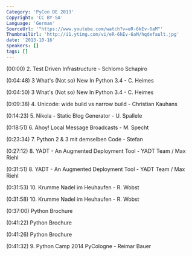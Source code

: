 ```yaml
---
Category: 'PyCon DE 2013'
Copyright: 'CC BY-SA'
Language: 'German'
SourceUrl: '"https://www.youtube.com/watch?v=eR-6kEv-6aM"'
ThumbnailUrl: 'http://i1.ytimg.com/vi/eR-6kEv-6aM/hqdefault.jpg'
date: '2013-10-16'
speakers: []
tags: []
---
```

(00:00)  2. Test Driven Infrastructure  -  Schlomo Schapiro

(0:04:48) 3 What's (Not so) New In Python 3.4 - C. Heimes

(0:04:50) 3 What's (Not so) New In Python 3.4 - C. Heimes

(0:09:38) 4. Unicode: wide build vs narrow build - Christian Kauhans

(0:14:23) 5. Nikola - Static Blog Generator - U. Spallele

(0:18:51) 6. Ahoy! Local Message Broadcasts - M. Specht

(0:23:34) 7. Python 2 & 3 mit demselben Code - Stefan

(0:27:12) 8. YADT - An Augmented Deployment Tool - YADT Team / Max Riehl

(0:31:51) 8. YADT - An Augmented Deployment Tool - YADT Team / Max Riehl

(0:31:53) 10. Krumme Nadel im Heuhaufen - R. Wobst

(0:31:58) 10. Krumme Nadel im Heuhaufen - R. Wobst

(0:37:00) Python Brochure

(0:41:22) Python Brochure

(0:41:26) Python Brochure

(0:41:32) 9. Python Camp 2014 PyCologne - Reimar Bauer